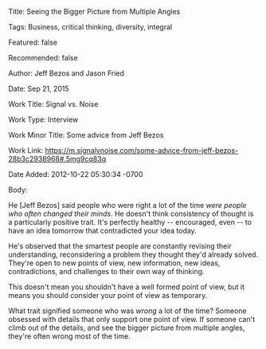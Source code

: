 Title:  Seeing the Bigger Picture from Multiple Angles

Tags:   Business, critical thinking, diversity, integral

Featured: false

Recommended: false

Author: Jeff Bezos and Jason Fried

Date:   Sep 21, 2015

Work Title: Signal vs. Noise

Work Type: Interview

Work Minor Title: Some advice from Jeff Bezos

Work Link: https://m.signalvnoise.com/some-advice-from-jeff-bezos-28b3c2938968#.5mg9cq83q

Date Added: 2012-10-22 05:30:34 -0700

Body: 

He [Jeff Bezos] said people who were right a lot of the time <em>were people who often changed their minds</em>. He doesn't think consistency of thought is a particularly positive trait. It's perfectly healthy -- encouraged, even -- to have an idea tomorrow that contradicted your idea today. 

He's observed that the smartest people are constantly revising their understanding, reconsidering a problem they thought they'd already solved. They're open to new points of view, new information, new ideas, contradictions, and challenges to their own way of thinking. 

This doesn't mean you shouldn't have a well formed point of view, but it means you should consider your point of view as temporary. 

What trait signified someone who was <em>wrong</em> a lot of the time? Someone obsessed with details that only support one point of view. If someone can't climb out of the details, and see the bigger picture from multiple angles, they're often wrong most of the time.
